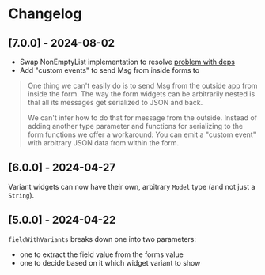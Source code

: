 # Changelog

## [7.0.0] - 2024-08-02

- Swap NonEmptyList implementation to resolve [problem with deps](https://github.com/axelerator/fancy-forms/issues/2)
- Add "custom events" to send Msg from inside forms to 
> One thing we can't easily do is to send Msg from the outside app from inside the form.
> The way the form widgets can be arbitrarily nested is thal all its messages get serialized to JSON and back.
> 
> We can't infer how to do that for message from the outside. Instead of adding another type parameter and functions for serializing to the form functions we offer a workaround: You can emit a "custom event" with arbitrary JSON data from within the form.

## [6.0.0] - 2024-04-27

Variant widgets can now have their own, arbitrary `Model` type (and not just a `String`).

## [5.0.0] - 2024-04-22

`fieldWithVariants` breaks down one into two parameters: 
 - one to extract the field value from the forms value 
 - one to decide based on it which widget variant to show
